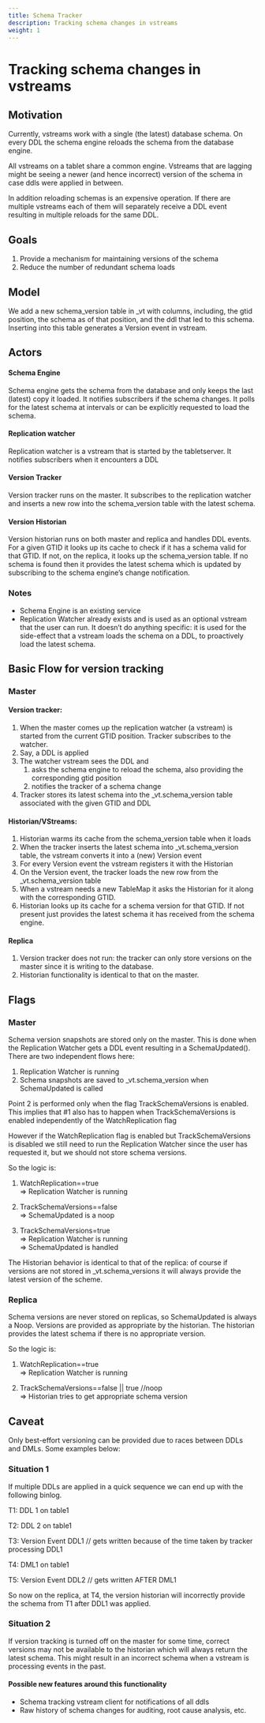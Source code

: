 ```yaml
---
title: Schema Tracker
description: Tracking schema changes in vstreams
weight: 1
---
```


# Tracking schema changes in vstreams

## Motivation

Currently, vstreams work with a single (the latest) database schema. On every DDL the schema engine reloads the schema from the database engine.

All vstreams on a tablet share a common engine. Vstreams that are lagging might be seeing a newer (and hence incorrect) version of the schema in case ddls were applied in between.

In addition reloading schemas is an expensive operation. If there are multiple vstreams each of them will separately receive a DDL event resulting in multiple reloads for the same DDL.


## Goals

1. Provide a mechanism for maintaining versions of the schema
2. Reduce the number of redundant schema loads

## Model

We add a new schema_version table in _vt with columns, including, the gtid position, the schema as of that position, and the ddl that led to this schema. Inserting into this table generates a Version event in vstream.

## Actors

#### Schema Engine

Schema engine gets the schema from the database and only keeps the last (latest) copy it loaded. It notifies subscribers if the schema changes. It polls for the latest schema at intervals or can be explicitly requested to load the schema.

#### Replication watcher

Replication watcher is a vstream that is started by the tabletserver. It notifies subscribers when it encounters a DDL

#### Version Tracker

Version tracker runs on the master. It subscribes to the replication watcher and inserts a new row into the schema_version table with the latest schema.

#### Version Historian

Version historian runs on both master and replica and handles DDL events. For a given GTID it looks up its cache to check if it has a schema valid for that GTID. If not, on the replica, it looks up the schema_version table. If no schema is found then it provides the latest schema which is updated by subscribing to the schema engine’s change notification.

### Notes

*   Schema Engine is an existing service
*   Replication Watcher already exists and is used as an optional vstream that the user can run. It doesn’t do anything specific: it is used for the side-effect that a vstream loads the schema on a DDL, to proactively load the latest schema.


## Basic Flow for version tracking

### Master

#### Version tracker:

1. When the master comes up the replication watcher (a vstream) is started from the current GTID position. Tracker subscribes to the watcher.
1. Say, a DDL is applied
1. The watcher vstream sees the DDL and
    1. asks the schema engine to reload the schema, also providing the corresponding gtid position
    2. notifies the tracker  of a schema change
1. Tracker stores its latest schema into the _vt.schema_version table associated with the given GTID and DDL


#### Historian/VStreams:

1. Historian warms its cache from the schema_version table when it loads
2. When the tracker inserts the latest schema into _vt.schema_version table, the vstream converts it into a (new) Version event
3. For every Version event the vstream registers it with the Historian
4. On the Version event, the tracker loads the new row from the _vt.schema_version table
5. When a vstream needs a new TableMap it asks the Historian for it along with the corresponding GTID.
6. Historian looks up its cache for a schema version for that GTID. If not present just provides the latest schema it has received from the schema engine.


#### Replica

1. Version tracker does not run: the tracker can only store versions on the master since it is writing to the database.
2. Historian functionality is identical to that on the master.


## Flags

### Master

Schema version snapshots are stored only on the master. This is done when the Replication Watcher gets a DDL event resulting in a SchemaUpdated(). There are two independent flows here:

1. Replication Watcher is running
2. Schema snapshots are saved to _vt.schema_version when SchemaUpdated is called

Point 2 is performed only when the flag TrackSchemaVersions is enabled. This implies that #1 also has to happen when TrackSchemaVersions is enabled independently of the WatchReplication flag

However if the WatchReplication flag is enabled but TrackSchemaVersions is disabled we still need to run the Replication Watcher since the user has requested it, but we should not store schema versions.

So the logic is:

1. WatchReplication==true \
=> Replication Watcher is running

2. TrackSchemaVersions==false  
=> SchemaUpdated is a noop

3. TrackSchemaVersions=true  
=> Replication Watcher is running \
=> SchemaUpdated is handled

The Historian behavior is identical to that of the replica: of course if versions are not stored in _vt.schema_versions it will always provide the latest version of the scheme.

### Replica

Schema versions are never stored on replicas, so SchemaUpdated is always a Noop. Versions are provided as appropriate by the historian. The historian provides the latest schema if there is no appropriate version.

So the logic is:

1. WatchReplication==true \
=> Replication Watcher is running

2. TrackSchemaVersions==false || true  //noop \
=> Historian tries to get appropriate schema version

## Caveat

Only best-effort versioning can be provided due to races between DDLs and DMLs. Some examples below:

### Situation 1

If multiple DDLs are applied in a quick sequence we can end up with the following binlog.

T1: DDL 1 on table1

T2: DDL 2 on table1

T3: Version Event DDL1 // gets written because of the time taken by tracker processing DDL1

T4: DML1 on table1

T5: Version Event DDL2 // gets written AFTER DML1

So now on the replica, at T4, the version historian will incorrectly provide the schema from T1 after DDL1 was applied.

### Situation 2

If version tracking is turned off on the master for some time, correct versions may not be available to the historian which will always return the latest schema. This might result in an incorrect schema when a vstream is processing events in the past.

#### Possible new features around this functionality

*   Schema tracking vstream client for notifications of all ddls
*   Raw history of schema changes for auditing, root cause analysis, etc.
